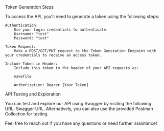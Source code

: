 Token Generation Steps

To access the API, you'll need to generate a token using the following steps:

    Authentication:
        Use your login credentials to authenticate.
        Username: "test"
        Password: "test"

    Token Request:
        Make a POST/GET/PUT request to the Token Generation Endpoint with your credentials to receive an access token.

    Include Token in Header:
        Include this token in the header of your API requests as:

        makefile

        Authorization: Bearer [Your Token]

API Testing and Exploration

You can test and explore our API using Swagger by visiting the following URL: Swagger URL. Alternatively, you can also use the provided Postman Collection for testing.

Feel free to reach out if you have any questions or need further assistance!
